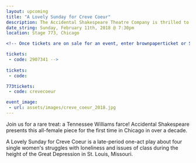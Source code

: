 ```yaml
---
layout: upcoming
title: "A Lovely Sunday for Creve Coeur"
description: The Accidental Shakespeare Theatre Company is thrilled to present a staged reading of Tennessee Williams’ one-act play
date_string: Sunday, February 11th, 2018 @ 7:30pm
location: Stage 773, Chicago

<!-- Once tickets are on sale for an event, enter brownpaperticket or Stage 773 event code below.  Example: 

tickets: 
 - code: 2907341 -->
 
tickets:
 - code:

773tickets:
 - code: crevecoeur

event_image:
 - url: assets/images/creve_coeur_2018.jpg
---
```


Join us for a rare treat: a Tennessee Williams farce! Accidental Shakespeare
presents this all-female piece for the first time in Chicago in over a decade.

A Lovely Sunday for Creve Coeur is a late-period one-act play about four
single women's struggles with loneliness and issues of class during the height
of the Great Depression in St. Louis, Missouri.
